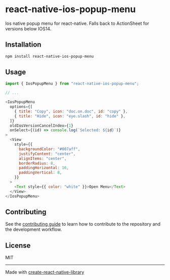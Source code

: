 # react-native-ios-popup-menu

Ios native popup menu for react-native. Falls back to ActionSheet for versions below IOS14.

## Installation

```sh
npm install react-native-ios-popup-menu
```

## Usage


```js
import { IosPopupMenu } from "react-native-ios-popup-menu";

// ...

<IosPopupMenu
  options={[
    { title: "Copy", icon: "doc.on.doc", id: "copy" },
    { title: "Hide", icon: "eye.slash", id: "hide" },
  ]}
  oldIosVersionCancelIndex={1}
  onSelect={(id) => console.log(`Selected: ${id}`)}
>
  <View
    style={{
      backgroundColor: "#007aff",
      justifyContent: "center",
      alignItems: "center",
      borderRadius: 8,
      paddingHorizontal: 16,
      paddingVertical: 8,
    }}
  >
    <Text style={{ color: "white" }}>Open Menu</Text>
  </View>
</IosPopupMenu>
```


## Contributing

See the [contributing guide](CONTRIBUTING.md) to learn how to contribute to the repository and the development workflow.

## License

MIT

---

Made with [create-react-native-library](https://github.com/callstack/react-native-builder-bob)
